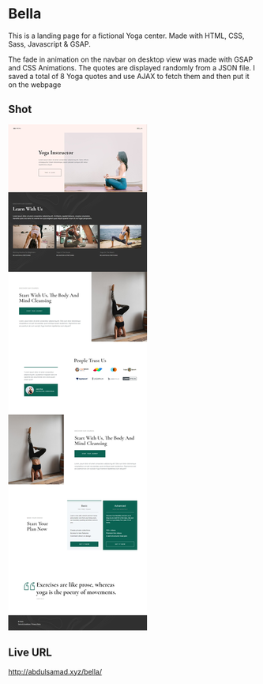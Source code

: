 # Bella
This is a landing page for a fictional Yoga center.
Made with HTML, CSS, Sass, Javascript & GSAP.

The fade in animation on the navbar on desktop view was made with GSAP and CSS Animations.
The quotes are displayed randomly from a JSON file. I saved a total of 8 Yoga quotes and use AJAX to fetch them and then put it on the webpage

## Shot
<img src="assets/screenshot.jpeg" alt="project screenshot">

## Live URL
http://abdulsamad.xyz/bella/